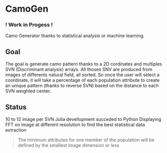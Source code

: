 # CamoGen

### ! Work in Progess !

Camo Generator thanks to statistical analysis or machine learning.

## Goal

The goal is generate camo pattern thanks to a 2D cordinates and multiples SVN (Discriminant analysis) arrays.
All thoses SNV are produced from images of differents natural field, all sorted.
So once the user will select a coordinate, it will take a percentage of each population attribute to create an unique pattern (thanks to reverse SVN) based on the distance to each SVN weighted center.

## Status
10 to 12 image per SVN
Julia devellopment succeded to Python
Displaying FFT on image at different resolution to find the best statistical data extraction
> The minimum attributes for one member of the population will be defined by the smallest image dimension or less
